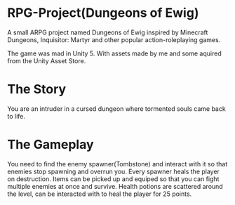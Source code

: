 # RPG-Project(Dungeons of Ewig)
 
A small ARPG project named Dungeons of Ewig inspired by Minecraft Dungeons, Inquisitor: Martyr and other popular action-roleplaying games.

The game was mad in Unity 5. With assets made by me and some aquired from the Unity Asset Store.

# The Story

You are an intruder in a cursed dungeon where tormented souls came back to life.

# The Gameplay

You need to find the enemy spawner(Tombstone) and interact with it so that enemies stop spawning and overrun you. Every spawner heals the player on destruction.
Items can be picked up and equiped so that you can fight multiple enemies at once and survive.
Health potions are scattered around the level, can be interacted with to heal the player for 25 points.
